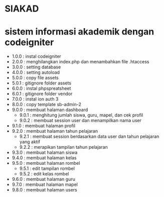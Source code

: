 # SIAKAD
sistem informasi akademik dengan codeigniter
============================================
* 1.0.0 : instal codeigniter
* 2.0.0 : menghilangkan index.php dan menambahkan file .htaccess
* 3.0.0 : setting database
* 4.0.0 : setting autoload
* 5.0.0 : copy file assets
* 5.0.1 : gitignore folder assets
* 6.0.0 : instal phpspreatsheet
* 6.0.1 : gitignore folder vendor
* 7.0.0 : instal ion auth 3
* 8.0.0 : copy template sb-admin-2
* 9.0.0 : membuat halaman dashboard
  * 9.0.1 : menghitung jumlah siswa, guru, mapel, dan cek profil 
  * 9.0.2 : membuat session user dan menampilkan nama user
* 9.1.0 : membuat halaman profil
* 9.2.0 : membuat halaman tahun pelajaran
    * 9.2.1 : membuat session berdasarkan data user dan tahun pelajaran yang aktif
    * 9.2.2 : merapikan tampilan tahun pelajaran
* 9.3.0 : membuat halaman siswa
* 9.4.0 : membuat halaman kelas
* 9.5.0 : membuat halaman rombel
    * 9.5.1 : edit tampilan rombel
    * 9.5.2 : edit kelas rombel
* 9.6.0 : membuat halaman guru
* 9.7.0 : membuat halaman mapel
* 9.8.0 : membuat halaman users